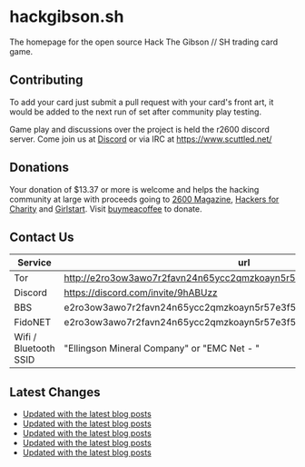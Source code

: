 # hackgibson.sh
The homepage for the open source Hack The Gibson // SH trading card game.


## Contributing

To add your card just submit a pull request with your card's front art, it would be added to the next run of set after community play testing.

Game play and discussions over the project is held the r2600 discord server. Come join us at [Discord](https://discord.com/invite/9hABUzz) or via IRC at https://www.scuttled.net/


## Donations

Your donation of $13.37 or more is welcome and helps the hacking community at large with proceeds going to [2600 Magazine](https://2600.com/), [Hackers for Charity](https://hackersforcharity.org) and [Girlstart](https://girlstart.org).  Visit [buymeacoffee](https://www.buymeacoffee.com/hackgibson.sh) to donate.


## Contact Us

Service | url
-|-
Tor | http://e2ro3ow3awo7r2favn24n65ycc2qmzkoayn5r57e3f56nvjwdcgg32ad.onion
Discord | https://discord.com/invite/9hABUzz
BBS | e2ro3ow3awo7r2favn24n65ycc2qmzkoayn5r57e3f56nvjwdcgg32ad.onion:23
FidoNET | e2ro3ow3awo7r2favn24n65ycc2qmzkoayn5r57e3f56nvjwdcgg32ad.onion:24554
Wifi / Bluetooth SSID | "Ellingson Mineral Company" or "EMC Net - <fidonet address>"

## Latest Changes
<!-- BLOG-POST-LIST:START -->
- [Updated with the latest blog posts](https://github.com/DFW2600/hackgibson.sh/commit/f03b8cac14fa7003d2bb259fd8a57eb37e63c109)
- [Updated with the latest blog posts](https://github.com/DFW2600/hackgibson.sh/commit/7d00487b9cc10839df778c888bb013b141660dae)
- [Updated with the latest blog posts](https://github.com/DFW2600/hackgibson.sh/commit/3130992e9b845b4462a9bd152b13bdc7acb35425)
- [Updated with the latest blog posts](https://github.com/DFW2600/hackgibson.sh/commit/265d5d3d5f528cee76faa0051e3665b986be0e70)
- [Updated with the latest blog posts](https://github.com/DFW2600/hackgibson.sh/commit/f703b9c262b5f8ace374a0f3d17418ea1ed890b1)
<!-- BLOG-POST-LIST:END -->
